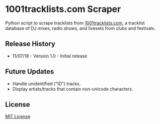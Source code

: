 # 1001tracklists.com Scraper
Python script to scrape tracklists from [1001tracklists.com](https://www.1001tracklists.com/), a tracklist database of DJ mixes, radio shows, and livesets from clubs and festivals.

## Release History
* 11/07/18 - Version 1.0 - Initial release

## Future Updates
* Handle unidentified ("ID") tracks.
* Display artists/tracks that contain non-unicode characters.

## License
[MIT License](https://opensource.org/licenses/MIT)
